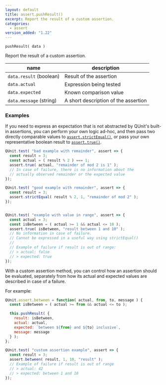 ```yaml
---
layout: default
title: assert.pushResult()
excerpt: Report the result of a custom assertion.
categories:
  - assert
version_added: "1.22"
---
```


`pushResult( data )`

Report the result of a custom assertion.

| name               | description                          |
|--------------------|--------------------------------------|
| `data.result` (boolean) | Result of the assertion |
| `data.actual` | Expression being tested |
| `data.expected` | Known comparison value |
| `data.message` (string) | A short description of the assertion |

### Examples

If you need to express an expectation that is not abstracted by QUnit's built-in assertions, you can perform your own logic ad-hoc, and then pass two directly comparable values to [`assert.strictEqual()`](./strictEqual.md), or pass your own representative boolean result to [`assert.true()`](./true.md).

```js
QUnit.test( "bad example with remainder", assert => {
  const result = 3;
  const actual = ( result % 2 ) === 1;
  assert.true( actual, "remainder of mod 2 is 1" );
  // In case of failure, there is no information about the
  // actually observed remainder or the expected value
});

QUnit.test( "good example with remainder", assert => {
  const result = 3;
  assert.strictEqual( result % 2, 1, "remainder of mod 2" );
});


QUnit.test( "example with value in range", assert => {
  const actual = 3;
  const isBetween = ( actual >= 1 && actual <= 10 );
  assert.true( isBetween, "result between 1 and 10" );
  // No information in case of failure.
  // Cannot be expressed in a useful way using strictEqual()
  //
  // Example of failure if result is out of range:
  // > actual: false
  // > expected: true
});
```

With a custom assertion method, you can control how an assertion should be evaluated, separately from how its actual and expected values are described in case of a failure.

For example:

```js
QUnit.assert.between = function( actual, from, to, message ) {
  const isBetween = ( actual >= from && actual <= to );

  this.pushResult( {
    result: isBetween,
    actual: actual,
    expected: `between ${from} and ${to} inclusive`,
    message: message
  } );
};

QUnit.test( "custom assertion example", assert => {
  const result = 3;
  assert.between( result, 1, 10, "result" );
  // Example of failure if result is out of range
  // > actual: 42
  // > expected: between 1 and 10
});
```
